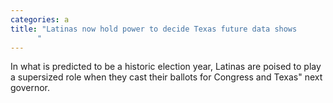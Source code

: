 ```yaml
---
categories: a
title: "Latinas now hold power to decide Texas future data shows
      "
---
```

In what is predicted to be a historic election year, Latinas are poised to play a supersized role when they cast their ballots for Congress and Texas" next governor.
      